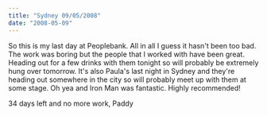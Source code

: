 ```yaml
---
title: "Sydney 09/05/2008"
date: "2008-05-09"
---
```

So this is my last day at Peoplebank. All in all I guess it hasn't been too bad. The work was boring but the people that I worked with have been great. Heading out for a few drinks with them tonight so will probably be extremely hung over tomorrow. It's also Paula's last night in Sydney and they're heading out somewhere in the city so will probably meet up with them at some stage. Oh yea and Iron Man was fantastic. Highly recommended!

34 days left and no more work,
Paddy